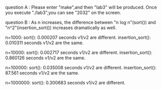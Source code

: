 question A : Please enter "make",and then "lab3" will be produced. Once you execute "./lab3",you can see "2032" on the screen.


question B : As n increases, the difference between "n log n"(sort()) and "n^2"(insertion_sort()) increases dramatically as well.

n=1000: 
  sort(): 0.000207 seconds
  v1/v2 are different.
  insertion_sort(): 0.010311 seconds
  v1/v2 are the same.

n=10000:
  sort(): 0.002717 seconds
  v1/v2 are different.
  insertion_sort(): 0.860126 seconds
  v1/v2 are the same.
  
n=100000:
  sort(): 0.035008 seconds
  v1/v2 are different.
  insertion_sort(): 87.561 seconds
  v1/v2 are the same.

n=1000000:
  sort(): 0.300683 seconds
  v1/v2 are different.

